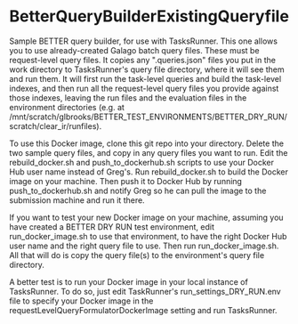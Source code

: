 # BetterQueryBuilderExistingQueryfile
Sample BETTER query builder, for use with TasksRunner. 
This one allows you to use already-created Galago batch query files.
These must be request-level query files.
It copies any ".queries.json" files you put in the work directory
to TasksRunner's query file directory, where it will see them 
and run them. It will first run the task-level queries and build 
the task-level indexes, and then run all the request-level query
files you provide against those indexes, leaving the run files and 
the evaluation files in the environment directories (e.g. at
/mnt/scratch/glbrooks/BETTER_TEST_ENVIRONMENTS/BETTER_DRY_RUN/scratch/clear_ir/runfiles).

To use this Docker image, clone this git repo into your directory. 
Delete the two sample query files, and copy in any query files you want to run.
Edit the rebuild_docker.sh and push_to_dockerhub.sh scripts to use your Docker Hub user name 
instead of Greg's.
Run rebuild_docker.sh to build the Docker image on your machine. Then push it to 
Docker Hub by running push_to_dockerhub.sh and notify Greg so he can pull the image
to the submission machine and run it there.

If you want to test your new Docker image on your machine, assuming you have created a 
BETTER DRY RUN test environment, edit run_docker_image.sh to use that environment, to have
the right Docker Hub user name and the right query file to use. Then run run_docker_image.sh. 
All that will do is copy the query file(s) to the environment's query file directory.

A better test is to run your Docker image in your local instance of TasksRunner. To do so, 
just edit TaskRunner's run_settings_DRY_RUN.env file to specify your Docker image in 
the requestLevelQueryFormulatorDockerImage setting and run TasksRunner.
